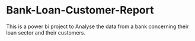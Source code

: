 # Bank-Loan-Customer-Report
This is a power bi project to Analyse the data from a bank concerning their loan sector and their customers.
